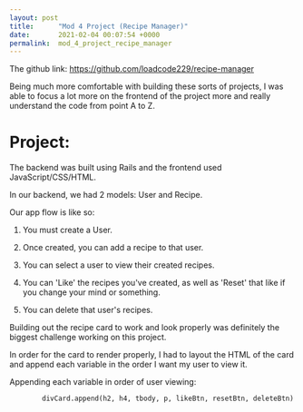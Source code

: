 ```yaml
---
layout: post
title:      "Mod 4 Project (Recipe Manager)"
date:       2021-02-04 00:07:54 +0000
permalink:  mod_4_project_recipe_manager
---
```


The github link: https://github.com/loadcode229/recipe-manager

Being much more comfortable with building these sorts of projects, I was able to focus a lot more on the frontend of the project more and really understand the code from point A to Z.

# Project:
The backend was built using Rails and the frontend used JavaScript/CSS/HTML.

In our backend, we had 2 models: User and Recipe.

Our app flow is like so:

1. You must create a User.

2. Once created, you can add a recipe to that user.

3. You can select a user to view their created recipes.

4. You can 'Like' the recipes you've created, as well as 'Reset' that like if you change your mind or something. 

5. You can delete that user's recipes.

Building out the recipe card to work and look properly was definitely the biggest challenge working on this project.

In order for the card to render properly, I had to layout the HTML of the card and append each variable in the order I want my user to view it.

Appending each variable in order of user viewing:
```
        divCard.append(h2, h4, tbody, p, likeBtn, resetBtn, deleteBtn)
```







